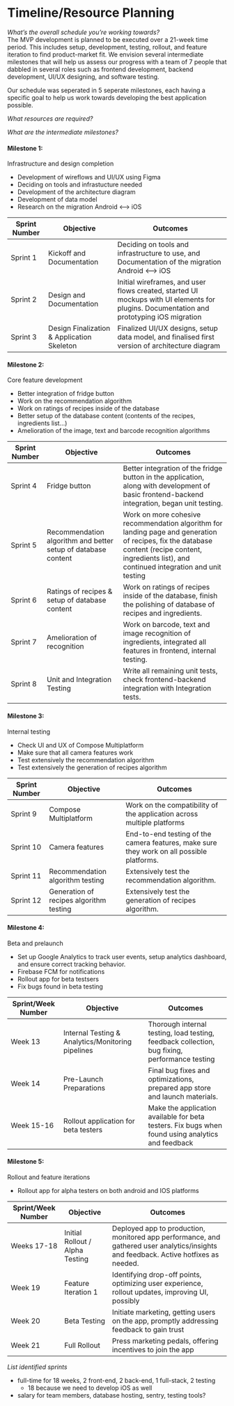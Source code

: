# Timeline/Resource Planning

*What’s the overall schedule you’re working towards?*
\
The MVP development is planned to be executed over a 21-week time period. This includes setup, development, testing, rollout, and feature iteration to find product-market fit. We envision several intermediate milestones that will help us assess our progress with a team of 7 people that dabbled in several roles such as frontend development, backend development, UI/UX designing, and software testing.

Our schedule was seperated in 5 seperate milestones, each having a specific goal to help us work towards developing the best application possible.

*What resources are required?*



*What are the intermediate milestones?*

#### Milestone 1:
Infrastructure and design completion
- Development of wireflows and UI/UX using Figma
- Deciding on tools and infrastucture needed
- Development of the architecture diagram
- Development of data model
- Research on the migration Android <--> iOS

| **Sprint Number** | **Objective** | **Outcomes** |
| --- | --- | --- |
| Sprint 1 | Kickoff and Documentation| Deciding on tools and infrastructure to use, and Documentation of the migration Android <--> iOS |
| Sprint 2 | Design and Documentation | Initial wireframes, and user flows created, started UI mockups with UI elements for plugins. Documentation and prototyping iOS migration |
| Sprint 3 | Design Finalization & Application Skeleton | Finalized UI/UX designs, setup data model, and finalised first version of architecture diagram  |

#### Milestone 2:

Core feature development
- Better integration of fridge button
- Work on the recommendation algorithm
- Work on ratings of recipes inside of the database
- Better setup of the database content (contents of the recipes, ingredients list...)
- Amelioration of the image, text and barcode recognition algorithms

| **Sprint Number** | **Objective** | **Outcomes** |
| --- | --- | --- |
| Sprint 4 | Fridge button | Better integration of the fridge button in the application, along with development of basic frontend-backend integration, began unit testing. |
| Sprint 5 | Recommendation algorithm and better setup of database content | Work on more cohesive recommendation algorithm for landing page and generation of recipes, fix the database content (recipe content, ingredients list), and continued integration and unit testing |
| Sprint 6 | Ratings of recipes & setup of database content | Work on ratings of recipes inside of the database, finish the polishing of database of recipes and ingredients. |
| Sprint 7 | Amelioration of recognition | Work on barcode, text and image recognition of ingredients, integrated all features in frontend, internal testing. |
| Sprint 8 | Unit and Integration Testing | Write all remaining unit tests, check frontend-backend integration with Integration tests. |


#### Milestone 3:
Internal testing
- Check UI and UX of Compose Multiplatform
- Make sure that all camera features work
- Test extensively the recommendation algorithm
- Test extensively the generation of recipes algorithm

| **Sprint Number** | **Objective** | **Outcomes** |
| --- | --- | --- |
| Sprint 9 | Compose Multiplatform | Work on the compatibility of the application across multiple platforms |
| Sprint 10 | Camera features | End-to-end testing of the camera features, make sure they work on all possible platforms. |
| Sprint 11 | Recommendation algorithm testing | Extensively test the recommendation algorithm. |
| Sprint 12 | Generation of recipes algorithm testing | Extensively test the generation of recipes algorithm. |


#### Milestone 4:
Beta and prelaunch
- Set up Google Analytics to track user events, setup analytics dashboard, and ensure correct tracking behavior.
- Firebase FCM for notifications
- Rollout app for beta testsers
- Fix bugs found in beta testing

| **Sprint/Week Number** | **Objective** | **Outcomes** |
| --- | --- | --- |
| Week 13 | Internal Testing & Analytics/Monitoring pipelines | Thorough internal testing, load testing, feedback collection, bug fixing, performance testing |
| Week 14 | Pre-Launch Preparations | Final bug fixes and optimizations, prepared app store and launch materials. |
| Week 15-16 | Rollout application for beta testers | Make the application available for beta testers. Fix bugs when found using analytics and feedback |


#### Milestone 5:
Rollout and feature iterations
- Rollout app for alpha testers on both android and IOS platforms

| **Sprint/Week Number** | **Objective** | **Outcomes** |
| --- | --- | --- |
| Weeks 17-18 | Initial Rollout / Alpha Testing | Deployed app to production, monitored app performance, and gathered user analytics/insights and feedback. Active hotfixes as needed. |
| Week 19 | Feature Iteration 1 | Identifying drop-off points, optimizing user experience, rollout updates, improving UI, possibly |
| Week 20 | Beta Testing | Initiate marketing, getting users on the app, promptly addressing feedback to gain trust |
| Week 21 | Full Rollout | Press marketing pedals, offering incentives to join the app |

*List identified sprints*

- full-time for 18 weeks, 2 front-end, 2 back-end, 1 full-stack, 2 testing
    - 18 because we need to develop iOS as well
- salary for team members, database hosting, sentry, testing tools?